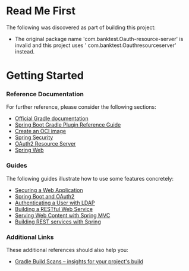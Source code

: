 # Read Me First

The following was discovered as part of building this project:

* The original package name 'com.banktest.Oauth-resource-server' is invalid and this project uses '
  com.banktest.Oauthresourceserver' instead.

# Getting Started

### Reference Documentation

For further reference, please consider the following sections:

* [Official Gradle documentation](https://docs.gradle.org)
* [Spring Boot Gradle Plugin Reference Guide](https://docs.spring.io/spring-boot/docs/2.7.7/gradle-plugin/reference/html/)
* [Create an OCI image](https://docs.spring.io/spring-boot/docs/2.7.7/gradle-plugin/reference/html/#build-image)
* [Spring Security](https://docs.spring.io/spring-boot/docs/2.7.7/reference/htmlsingle/#web.security)
* [OAuth2 Resource Server](https://docs.spring.io/spring-boot/docs/2.7.7/reference/htmlsingle/#web.security.oauth2.server)
* [Spring Web](https://docs.spring.io/spring-boot/docs/2.7.7/reference/htmlsingle/#web)

### Guides

The following guides illustrate how to use some features concretely:

* [Securing a Web Application](https://spring.io/guides/gs/securing-web/)
* [Spring Boot and OAuth2](https://spring.io/guides/tutorials/spring-boot-oauth2/)
* [Authenticating a User with LDAP](https://spring.io/guides/gs/authenticating-ldap/)
* [Building a RESTful Web Service](https://spring.io/guides/gs/rest-service/)
* [Serving Web Content with Spring MVC](https://spring.io/guides/gs/serving-web-content/)
* [Building REST services with Spring](https://spring.io/guides/tutorials/rest/)

### Additional Links

These additional references should also help you:

* [Gradle Build Scans – insights for your project's build](https://scans.gradle.com#gradle)

